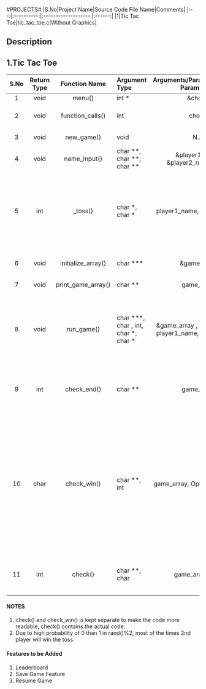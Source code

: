 #PROJECTS#
|S.No|Project Name|Source Code File Name|Comments|
|:--:|:----------:|:-------------------:|:------:|
|1|Tic Tac Toe|tic_tac_toe.c|Without Graphics|

## Description ##
## 1.Tic Tac Toe ##
<!--============================================ TABLE ====================================================-->
|S.No|Return Type|Function Name|Argument Type|Arguments/Parameters(Actual Parameters)|Purpose|
|:--:|:---------:|:-----------:|:------------|:-------------------------------------:|-----|
| 1  |   void    |   menu()    |    int \*   |     &choice        |To Print Menu.|
| 2  |   void    |function_calls()| int      |      choice        |To Handle Different Function Calls.|
| 3  |   void    |  new_game() |    void     |       N.A.         |To Start A New Game.|
| 4  |   void    |  name_input()|  char \*\*, char \*\*, char \*\* | &player1\_name, &player2\_name, &sym | To take input player names and symbol. |
| 5  |   int     |  \_toss()   | char \*, char \* | player1_name, player2_name | This functions generates a random number based on which head/tails is determined and prints which player has won the toss. |
| 6 |    void  | initialize_array() | char \*\*\* | &game_array  | This initialises the array with underscores(\_).|
| 7 |    void  | print_game_array() | char \*\*  | game_array   | This prints the game array. |
| 8 |    void  |   run_game()      | char \*\*\*, char , int, char \*, char \* | &game_array , \*sym, chance, player1_name, player2_name|This function lets the player decide on which positon to play their next move on and inserts it into the game array.|
| 9|     int   |   check_end()     |  char \*\* | game_array | This function check if the game array is full or not to detect a draw situation. |
| 10|    char  |   check_win()     |  char \*\*, int | game_array, Option(A Number)| This function checks for a win situtation</br>check() functions contains the actual code to check for a win situation.</br>Options are:-</br>1. 1 to trigger to check who has won, and</br>2. Any other number to check if there is a win situation|
| 11|    int   |   check()         | char \*\*, char | game_array, sym | This function contains the actual code to check for a win situation. |
<!--============================================ TABLE END ====================================================-->
#### NOTES ####
1. check() and check_win() is kept separate to make the code more readable, check() contains the actual code.
2. Due to high probability of 0 than 1 in rand()%2, most of the times 2nd player will win the toss.
#### Features to be Added ####
1. Leaderboard
2. Save Game Feature
3. Resume Game
